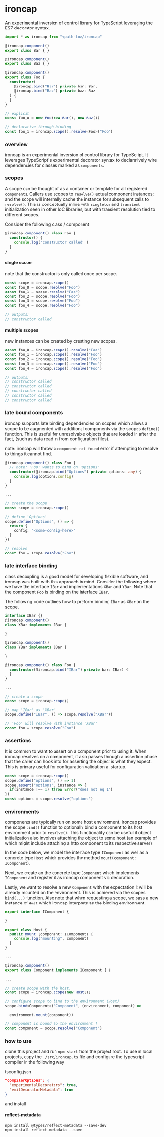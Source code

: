 # ironcap

An experimental inversion of control library for TypeScript leveraging the ES7 decorator syntax.

```typescript
import * as ironcap from "<path-to>/ironcap"

@ironcap.component() 
export class Bar { }

@ironcap.component() 
export class Baz { }

@ironcap.component() 
export class Foo {
  constructor( 
    @ironcap.bind("Bar") private bar: Bar,
    @ironcap.bind("Baz") private baz: Baz
  ) {
  }
}

// explicit
const foo_0 = new Foo(new Bar(), new Baz())

// declarative through binding
const foo_1 = ironcap.scope().resolve<Foo>("Foo")
```

### overview

ironcap is an experimental inversion of control library for TypeScript. It leverages TypeScript's experimental decorator syntax to declaratively wire dependencies for classes marked as ```components```.

### scopes

A scope can be thought of as a container or template for all registered ```components```. Callers use scopes to ```resolve()``` actual component instances; and the scope will internally cache the instance for subsequent calls to ```resolve()```. This is conceptually inline with ```singleton``` and ```transient``` initialization seen in other IoC libraries, but with transient resolution tied to different scopes.

Consider the following class / component

```typescript
@ironcap.component() class Foo { 
  constructor() { 
    console.log('constructor called' )
  }
}
```
#### single scope
note that the constructor is only called once per scope.
```typescript
const scope = ironcap.scope()
const foo_0 = scope.resolve("Foo")
const foo_1 = scope.resolve("Foo")
const foo_2 = scope.resolve("Foo")
const foo_3 = scope.resolve("Foo")
const foo_4 = scope.resolve("Foo")

// outputs: 
// constructor called
```
#### multiple scopes
new instances can be created by creating new scopes.
```typescript
const foo_0 = ironcap.scope().resolve("Foo")
const foo_1 = ironcap.scope().resolve("Foo")
const foo_2 = ironcap.scope().resolve("Foo")
const foo_3 = ironcap.scope().resolve("Foo")
const foo_4 = ironcap.scope().resolve("Foo")

// outputs: 
// constructor called
// constructor called
// constructor called
// constructor called
// constructor called
```

### late bound components
ironcap supports late binding dependencies on scopes which allows a scope to be augmented with additional components via the scopes ```define()``` function. This is useful for unresolvable objects that are loaded in after the fact, (such as data read in from configuration files).

note: ironcap will throw a ```component not found``` error if attempting to resolve to things it cannot find. 

```typescript
@ironcap.component() class Foo {
  // note: 'Foo' wants to bind on 'Options'
  constructor(@ironcap.bind("Options") private options: any) {
    console.log(options.config)
  }
}

...

// create the scope
const scope = ironcap.scope()

// define 'Options'
scope.define("Options", () => {
  return {
    config: "<some-config-here>"
  }
})

// resolve
const foo = scope.resolve("Foo")
```

### late interface binding
class decoupling is a good model for developing flexible software, and ironcap was built with this approach in mind. Consider the following where we have the interface ```IBar``` and implementations ```XBar``` and ```YBar```. Note that the component ```Foo``` is binding on the interface ```IBar```.

The following code outlines how to preform binding ```IBar``` as ```XBar``` on the scope.

```typescript
interface IBar {}
@ironcap.component() 
class XBar implements IBar {

}

@ironcap.component() 
class YBar implements IBar {

}

@ironcap.component() class Foo {
  constructor(@ironcap.bind("IBar") private bar: IBar) {
  }
}

...

// create a scope
const scope = ironcap.scope()

// map 'IBar' as 'XBar'
scope.define("IBar", () => scope.resolve("XBar"))

// 'Foo' will resolve with instance 'XBar'
const foo = scope.resolve("Foo")
```
### assertions
It is common to want to assert on a component prior to using it. When ironcap resolves on a component, it also passes through a assertion phase that the caller can hook into for asserting the object is what they expect. This is primary useful for configuration validation at startup.

```typescript
const scope = ironcap.scope()
scope.define("options", () => 1)
scope.assert("options", instance => {
  if(instance !== 1) throw Error("does not eq 1")
})
const options = scope.resolve("options")

```
### environments
components are typically run on some host environment. ironcap provides the scope  ```bind()``` function to optionally bind a component to its host environment prior to ```resolve()```. This functionality can be useful if object initialization also involves attaching the object to some host (an example of which might include attaching a http component to its respective server)

In the code below, we model the interface type ```IComponent``` as well as a concrete type ```Host``` which provides the method ```mount(component: IComponent)```.

Next, we create an the concrete type ```Component``` which implements ```IComponent``` and register it as ironcap component via decoration.

Lastly, we want to resolve a new ```Component``` with the expectation it will be already mounted on the environment. This is achieved via the scopes ```bind(...)``` function. Also note that when requesting a scope, we pass a new instance of ```Host``` which ironcap interprets as the binding environment.

```typescript
export interface IComponent { 

}

export class Host { 
  public mount (component: IComponent) {
    console.log("mounting", component)
  }
}

...

@ironcap.component() 
export class Component implements IComponent { }

...

// create scope with the host.
const scope = ironcap.scope(new Host())

// configure scope to bind to the environment (Host)
scope.bind<Component>("Component", (environment, component) => 

  environment.mount(component))

// component is bound to the environment !
const component = scope.resolve("Component")
```

### how to use

clone this project and run ```npm start``` from the project root. To use in local projects, copy the ```./src/ironcap.ts``` file and configure the typescript compiler in the following way

tsconfig.json
```json
"compilerOptions": {
  "experimentalDecorators": true,
  "emitDecoratorMetadata": true
}
```
and install


#### reflect-metadata
```
npm install @types/reflect-metadata --save-dev
npm install reflect-metadata --save
```